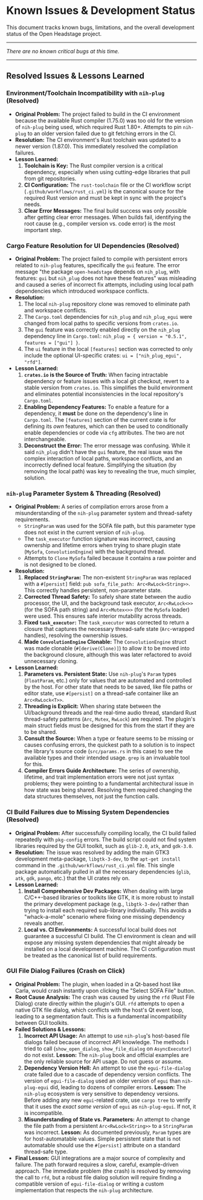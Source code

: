 # Known Issues & Development Status

This document tracks known bugs, limitations, and the overall development status of the Open Headstage project.

---

*There are no known critical bugs at this time.*

---

## Resolved Issues & Lessons Learned

### Environment/Toolchain Incompatibility with `nih-plug` (Resolved)

*   **Original Problem:** The project failed to build in the CI environment because the available Rust compiler (1.75.0) was too old for the version of `nih-plug` being used, which required Rust 1.80+. Attempts to pin `nih-plug` to an older version failed due to git fetching errors in the CI.
*   **Resolution:** The CI environment's Rust toolchain was updated to a newer version (1.87.0). This immediately resolved the compilation failures.
*   **Lesson Learned:**
    1.  **Toolchain is Key:** The Rust compiler version is a critical dependency, especially when using cutting-edge libraries that pull from git repositories.
    2.  **CI Configuration:** The `rust-toolchain` file or the CI workflow script (`.github/workflows/rust_ci.yml`) is the canonical source for the required Rust version and must be kept in sync with the project's needs.
    3.  **Clear Error Messages:** The final build success was only possible after getting clear error messages. When builds fail, identifying the root cause (e.g., compiler version vs. code error) is the most important step.

### Cargo Feature Resolution for UI Dependencies (Resolved)

*   **Original Problem:** The project failed to compile with persistent errors related to `nih-plug` features, specifically the `gui` feature. The error message "the package `open-headstage` depends on `nih_plug`, with features: `gui` but `nih_plug` does not have these features" was misleading and caused a series of incorrect fix attempts, including using local path dependencies which introduced workspace conflicts.
*   **Resolution:**
    1.  The local `nih-plug` repository clone was removed to eliminate path and workspace conflicts.
    2.  The `Cargo.toml` dependencies for `nih_plug` and `nih_plug_egui` were changed from local paths to specific versions from `crates.io`.
    3.  The `gui` feature was correctly enabled directly on the `nih_plug` dependency line in `Cargo.toml`: `nih_plug = { version = "0.5.1", features = ["gui"] }`.
    4.  The `ui` feature in the local `[features]` section was corrected to only include the optional UI-specific crates: `ui = ["nih_plug_egui", "rfd"]`.
*   **Lesson Learned:**
    1.  **`crates.io` is the Source of Truth:** When facing intractable dependency or feature issues with a local git checkout, revert to a stable version from `crates.io`. This simplifies the build environment and eliminates potential inconsistencies in the local repository's `Cargo.toml`.
    2.  **Enabling Dependency Features:** To enable a feature for a dependency, it **must** be done on the dependency's line in `Cargo.toml`. The `[features]` section of the current crate is for defining its *own* features, which can then be used to conditionally enable dependencies or code via `cfg` attributes. The two are not interchangeable.
    3.  **Deconstruct the Error:** The error message was confusing. While it said `nih_plug` didn't have the `gui` feature, the real issue was the complex interaction of local paths, workspace conflicts, and an incorrectly defined local feature. Simplifying the situation (by removing the local path) was key to revealing the true, much simpler, solution.

### `nih-plug` Parameter System & Threading (Resolved)

*   **Original Problem:** A series of compilation errors arose from a misunderstanding of the `nih-plug` parameter system and thread-safety requirements.
    *   `StringParam` was used for the SOFA file path, but this parameter type does not exist in the current version of `nih-plug`.
    *   The `task_executor` function signature was incorrect, causing ownership and lifetime errors when trying to share plugin state (`MySofa`, `ConvolutionEngine`) with the background thread.
    *   Attempts to `Clone` `MySofa` failed because it contains a raw pointer and is not designed to be cloned.
*   **Resolution:**
    1.  **Replaced `StringParam`:** The non-existent `StringParam` was replaced with a `#[persist]` field: `pub sofa_file_path: Arc<RwLock<String>>`. This correctly handles persistent, non-parameter state.
    2.  **Corrected Thread Safety:** To safely share state between the audio processor, the UI, and the background task executor, `Arc<RwLock<>>` (for the SOFA path string) and `Arc<Mutex<>>` (for the `MySofa` loader) were used. This ensures safe interior mutability across threads.
    3.  **Fixed `task_executor`:** The `task_executor` was corrected to return a closure that captures the necessary thread-safe state (`Arc`-wrapped handles), resolving the ownership issues.
    4.  **Made `ConvolutionEngine` Clonable:** The `ConvolutionEngine` struct was made clonable (`#[derive(Clone)]`) to allow it to be moved into the background closure, although this was later refactored to avoid unnecessary cloning.
*   **Lesson Learned:**
    1.  **Parameters vs. Persistent State:** Use `nih-plug`'s `Param` types (`FloatParam`, etc.) only for values that are automated and controlled by the host. For other state that needs to be saved, like file paths or editor state, use `#[persist]` on a thread-safe container like an `Arc<RwLock<T>>`.
    2.  **Threading is Explicit:** When sharing state between the UI/background threads and the real-time audio thread, standard Rust thread-safety patterns (`Arc`, `Mutex`, `RwLock`) are required. The plugin's main struct fields must be designed for this from the start if they are to be shared.
    3.  **Consult the Source:** When a type or feature seems to be missing or causes confusing errors, the quickest path to a solution is to inspect the library's source code (`src/params.rs` in this case) to see the available types and their intended usage. `grep` is an invaluable tool for this.
    4.  **Compiler Errors Guide Architecture:** The series of ownership, lifetime, and      trait implementation errors were not just syntax problems; they were pointing to a          fundamental architectural issue in how state was being shared. Resolving them required      changing the data structures themselves, not just the function calls.

### CI Build Failures due to Missing System Dependencies (Resolved)

*   **Original Problem:** After successfully compiling locally, the CI build failed repeatedly with `pkg-config` errors. The build script could not find system libraries required by the GUI toolkit, such as `glib-2.0`, `atk`, and `gdk-3.0`.
*   **Resolution:** The issue was resolved by adding the main GTK3 development meta-package, `libgtk-3-dev`, to the `apt-get install` command in the `.github/workflows/rust_ci.yml` file. This single package automatically pulled in all the necessary dependencies (`glib`, `atk`, `gdk`, `pango`, etc.) that the UI crates rely on.
*   **Lesson Learned:**
    1.  **Install Comprehensive Dev Packages:** When dealing with large C/C++-based libraries or toolkits like GTK, it is more robust to install the primary development package (e.g., `libgtk-3-dev`) rather than trying to install each required sub-library individually. This avoids a "whack-a-mole" scenario where fixing one missing dependency reveals another.
    2.  **Local vs. CI Environments:** A successful local build does not guarantee a successful CI build. The CI environment is clean and will expose any missing system dependencies that might already be installed on a local development machine. The CI configuration must be treated as the canonical list of build requirements.

### GUI File Dialog Failures (Crash on Click)

*   **Original Problem:** The plugin, when loaded in a Qt-based host like Carla, would crash instantly upon clicking the "Select SOFA File" button.
*   **Root Cause Analysis:** The crash was caused by using the `rfd` (Rust File Dialog) crate directly within the plugin's GUI. `rfd` attempts to open a native GTK file dialog, which conflicts with the host's Qt event loop, leading to a segmentation fault. This is a fundamental incompatibility between GUI toolkits.
*   **Failed Solutions & Lessons:**
    1.  **Incorrect API Usage:** An attempt to use `nih-plug`'s host-based file dialogs failed because of incorrect API knowledge. The methods I tried to call (`show_open_dialog`, `show_file_dialog` on `AsyncExecutor`) do not exist. **Lesson:** The `nih-plug` book and official examples are the only reliable source for API usage. Do not guess or assume.
    2.  **Dependency Version Hell:** An attempt to use the `egui-file-dialog` crate failed due to a cascade of dependency version conflicts. The version of `egui-file-dialog` used an older version of `egui` than `nih-plug-egui` did, leading to dozens of compiler errors. **Lesson:** The `nih-plug` ecosystem is very sensitive to dependency versions. Before adding any new `egui`-related crate, use `cargo tree` to verify that it uses the *exact same version* of `egui` as `nih-plug-egui`. If not, it is incompatible.
    3.  **Misunderstanding of State vs. Parameters:** An attempt to change the file path from a persistent `Arc<RwLock<String>>` to a `StringParam` was incorrect. **Lesson:** As documented previously, `Param` types are for host-automatable values. Simple persistent state that is not automatable should use the `#[persist]` attribute on a standard thread-safe type.
*   **Final Lesson:** GUI integrations are a major source of complexity and failure. The path forward requires a slow, careful, example-driven approach. The immediate problem (the crash) is resolved by removing the call to `rfd`, but a robust file dialog solution will require finding a compatible version of `egui-file-dialog` or writing a custom implementation that respects the `nih-plug` architecture.
